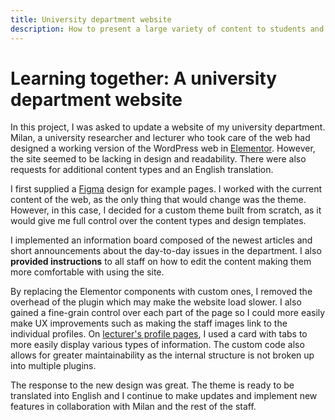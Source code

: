 ```yaml
---
title: University department website
description: How to present a large variety of content to students and alumni? Let's find out!
---
```


# Learning together: A university department website

In this project, I was asked to update a website of my university department. Milan, a university researcher and lecturer who took care of the web had designed a working version of the WordPress web in [Elementor](https://elementor.com/). However, the site seemed to be lacking in design and readability. There were also requests for additional content types and an English translation.

I first supplied a [Figma](https://www.figma.com/) design for example pages. I worked with the current content of the web, as the only thing that would change was the theme. However, in this case, I decided for a custom theme built from scratch, as it would give me full control over the content types and design templates.

I implemented an information board composed of the newest articles and short announcements about the day-to-day issues in the department. I also **provided instructions** to all staff on how to edit the content making them more comfortable with using the site.

By replacing the Elementor components with custom ones, I removed the overhead of the plugin which may make the website load slower. I also gained a fine-grain control over each part of the page so I could more easily make UX improvements such as making the staff images link to the individual profiles. On [lecturer's profile pages](https://kska.upce.cz/okatedre/lide/adam-horalek/), I used a card with tabs to more easily display various types of information. The custom code also allows for greater maintainability as the internal structure is not broken up into multiple plugins.

The response to the new design was great. The theme is ready to be translated into English and I continue to make updates and implement new features in collaboration with Milan and the rest of the staff.